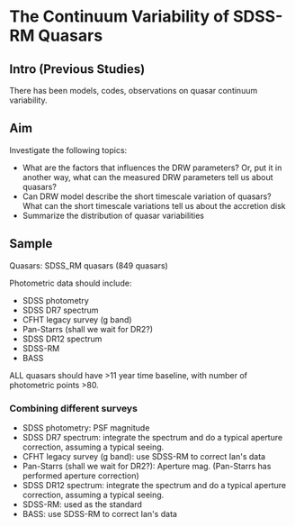 # The Continuum Variability of SDSS-RM Quasars

## Intro (Previous Studies)
There has been models, codes, observations on quasar continuum variability.

## Aim

Investigate the following topics:
- What are the factors that influences the DRW parameters? Or, put it in another way, what can the measured DRW parameters tell us about quasars?
- Can DRW model describe the short timescale variation of quasars? What can the short timescale variations tell us about the accretion disk
- Summarize the distribution of quasar variabilities

## Sample

Quasars: SDSS_RM quasars (849  quasars)

Photometric data should include:

- SDSS photometry
- SDSS DR7 spectrum
- CFHT legacy survey (g band)
- Pan-Starrs (shall we wait for DR2?)
- SDSS DR12 spectrum
- SDSS-RM
- BASS

ALL quasars should have >11 year time baseline, with number of photometric points >80.

### Combining different surveys
- SDSS photometry: PSF magnitude
- SDSS DR7 spectrum: integrate the spectrum and do a typical aperture correction, assuming a typical seeing.
- CFHT legacy survey (g band): use SDSS-RM to correct Ian's data
- Pan-Starrs (shall we wait for DR2?): Aperture mag. (Pan-Starrs has performed aperture correction)
- SDSS DR12 spectrum: integrate the spectrum and do a typical aperture correction, assuming a typical seeing.
- SDSS-RM: used as the standard
- BASS: use SDSS-RM to correct Ian's data
